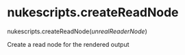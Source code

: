 # nukescripts.createReadNode
nukescripts.createReadNode(_unrealReaderNode_)

Create a read node for the rendered output